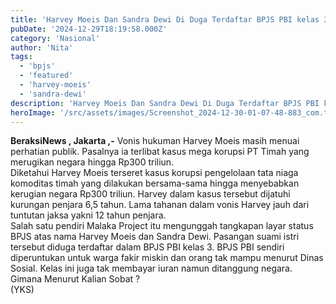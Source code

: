 ```yaml
---
title: 'Harvey Moeis Dan Sandra Dewi Di Duga Terdaftar BPJS PBI kelas 3'
pubDate: '2024-12-29T18:19:58.000Z'
category: 'Nasional'
author: 'Nita'
tags:
  - 'bpjs'
  - 'featured'
  - 'harvey-moeis'
  - 'sandra-dewi'
description: 'Harvey Moeis Dan Sandra Dewi Di Duga Terdaftar BPJS PBI kelas 3'
heroImage: '/src/assets/images/Screenshot_2024-12-30-01-07-48-883_com.twitter.android.jpg'
---
```


**BeraksiNews , Jakarta ,-** Vonis hukuman Harvey Moeis masih menuai perhatian publik. Pasalnya ia terlibat kasus mega korupsi PT Timah yang merugikan negara hingga Rp300 triliun.  
Diketahui Harvey Moeis terseret kasus korupsi pengelolaan tata niaga komoditas timah yang dilakukan bersama-sama hingga menyebabkan kerugian negara Rp300 triliun. Harvey dalam kasus tersebut dijatuhi kurungan penjara 6,5 tahun. Lama tahanan dalam vonis Harvey jauh dari tuntutan jaksa yakni 12 tahun penjara.  
Salah satu pendiri Malaka Project itu mengunggah tangkapan layar status BPJS atas nama Harvey Moeis dan Sandra Dewi. Pasangan suami istri tersebut diduga terdaftar dalam BPJS PBI kelas 3.
BPJS PBI sendiri diperuntukan untuk warga fakir miskin dan orang tak mampu menurut Dinas Sosial. Kelas ini juga tak membayar iuran namun ditanggung negara.  
Gimana Menurut Kalian Sobat ?  
(YKS)
